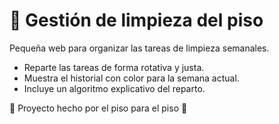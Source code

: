 # 🧹 Gestión de limpieza del piso

Pequeña web para organizar las tareas de limpieza semanales.

- Reparte las tareas de forma rotativa y justa.
- Muestra el historial con color para la semana actual.
- Incluye un algoritmo explicativo del reparto.

🧠 Proyecto hecho por el piso para el piso 💪

